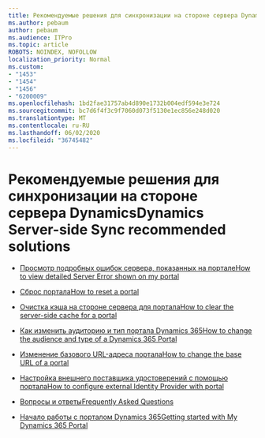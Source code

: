 ```yaml
---
title: Рекомендуемые решения для синхронизации на стороне сервера Dynamics
ms.author: pebaum
author: pebaum
ms.audience: ITPro
ms.topic: article
ROBOTS: NOINDEX, NOFOLLOW
localization_priority: Normal
ms.custom:
- "1453"
- "1454"
- "1456"
- "6200009"
ms.openlocfilehash: 1bd2fae31757ab4d890e1732b004edf594e3e724
ms.sourcegitcommit: bc7d6f4f3c9f7060d073f5130e1ec856e248d020
ms.translationtype: MT
ms.contentlocale: ru-RU
ms.lasthandoff: 06/02/2020
ms.locfileid: "36745482"
---
```

# <a name="dynamics-server-side-sync-recommended-solutions"></a><span data-ttu-id="a9c54-102">Рекомендуемые решения для синхронизации на стороне сервера Dynamics</span><span class="sxs-lookup"><span data-stu-id="a9c54-102">Dynamics Server-side Sync recommended solutions</span></span>

* [<span data-ttu-id="a9c54-103">Просмотр подробных ошибок сервера, показанных на портале</span><span class="sxs-lookup"><span data-stu-id="a9c54-103">How to view detailed Server Error shown on my portal</span></span>](https://docs.microsoft.com/dynamics365/customer-engagement/portals/view-portal-error-log)

* [<span data-ttu-id="a9c54-104">Сброс портала</span><span class="sxs-lookup"><span data-stu-id="a9c54-104">How to reset a portal</span></span>](https://docs.microsoft.com/dynamics365/customer-engagement/portals/reset-portal)

* [<span data-ttu-id="a9c54-105">Очистка кэша на стороне сервера для портала</span><span class="sxs-lookup"><span data-stu-id="a9c54-105">How to clear the server-side cache for a portal</span></span>](https://docs.microsoft.com/dynamics365/customer-engagement/portals/clear-server-side-cache)

* [<span data-ttu-id="a9c54-106">Как изменить аудиторию и тип портала Dynamics 365</span><span class="sxs-lookup"><span data-stu-id="a9c54-106">How to change the audience and type of a Dynamics 365 Portal</span></span>](https://support.microsoft.com//help/4091253/how-to-change-the-audience-and-type-of-a-dynamics-365-portal)

* [<span data-ttu-id="a9c54-107">Изменение базового URL-адреса портала</span><span class="sxs-lookup"><span data-stu-id="a9c54-107">How to change the base URL of a portal</span></span>](https://docs.microsoft.com/dynamics365/customer-engagement/portals/change-base-url)

* [<span data-ttu-id="a9c54-108">Настройка внешнего поставщика удостоверений с помощью портала</span><span class="sxs-lookup"><span data-stu-id="a9c54-108">How to configure external Identity Provider with portal</span></span>](https://docs.microsoft.com/dynamics365/customer-engagement/portals/configure-portal-authentication)

* [<span data-ttu-id="a9c54-109">Вопросы и ответы</span><span class="sxs-lookup"><span data-stu-id="a9c54-109">Frequently Asked Questions</span></span>](https://support.microsoft.com/help/4456128/portal-capabilities-for-dynamics-365-faq)

* [<span data-ttu-id="a9c54-110">Начало работы с порталом Dynamics 365</span><span class="sxs-lookup"><span data-stu-id="a9c54-110">Getting started with My Dynamics 365 Portal</span></span>](https://docs.microsoft.com/dynamics365/customer-engagement/portals/manage-sharepoint-documents#step-2-set-up-sharepoint-integration-from-portal-admin-center)
